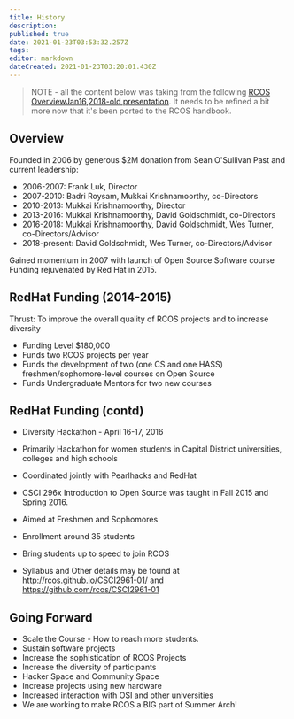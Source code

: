 ```yaml
---
title: History
description: 
published: true
date: 2021-01-23T03:53:32.257Z
tags: 
editor: markdown
dateCreated: 2021-01-23T03:20:01.430Z
---
```


<!-- Overview -->
<!-- from Google Drive document, 'RCOS History-June 2017' -->

<!-- RCOS was founded in 2006 from a generous donation of $2,000,000 from Mr. Sean O’Sullivan ‘85. I think that Dr. P. Hajela (Dean of Undergraduate education at that time) and Dr. F. Luk (Professor of Computer Science) were instrumental in getting the fund. You will see a document describing RCOS Rationale in this directory. -->

<!-- Initial donation was to the tune of $250,000.  Dr. Luk was the first director of this center (I think). On Dr. Luk’s resignation in 2007,  a call for directorship went to a few CS Faculty Advisors in March 2007.  The directorship has to be joint between Computer Science Department and Computer and Systems Engineering Department. Dr. B. Roysam was appointed from computer systems engineering department I was appointed from the computer science department. (I was the only person who volunteered ) -->

> NOTE - all the content below was taking from the following [RCOS OverviewJan16,2018-old presentation](https://docs.google.com/presentation/d/1mX6wNaIBUDo1RnLvu1POPQGLMi4wp8OA44SbA5C7xHM/edit#slide=id.g827926ff0_0_0). It needs to be refined a bit more now that it's been ported to the RCOS handbook.

## Overview

Founded in 2006 by generous $2M donation
from Sean O'Sullivan
Past and current leadership:
- 2006-2007: Frank Luk, Director
- 2007-2010: Badri Roysam, Mukkai Krishnamoorthy, co-Directors
- 2010-2013: Mukkai Krishnamoorthy, Director
- 2013-2016: Mukkai Krishnamoorthy, David Goldschmidt, co-Directors
- 2016-2018: Mukkai Krishnamoorthy, David Goldschmidt, Wes Turner, co-Directors/Advisor
- 2018-present: David Goldschmidt, Wes Turner, co-Directors/Advisor

Gained momentum in 2007 with launch of Open Source Software course
Funding rejuvenated by Red Hat in 2015.

<!-- ### Mission Statement -->

<!-- > To provide a creative, intellectual, and entrepreneurial outlet for students to use the latest open-source software platforms to develop applications that solve societal problems. -->

<!-- ###### -->

<!-- ### Hack Prizes (sampling) -->

<!-- Chris Sprague (RCOS member) and his team team won an award in the Spark Innovation competition held on March 25, 2017 at Syracuse. -->

<!-- Charlie You’18 Third place in the Change the World Challenge, Spring 2017 for Chloe.a -->

<!-- Kathleen Burkhardt'19 for her RedFlag Project in HackRPI 2016 which won an award Best Domain and HackHarassment Project -->

<!-- Josh Makkinen '16 won Google API Prize (Bose Speaker) and the Best Hardware Hack (ssd) in  HackRPI 2015. -->

<!-- Jim Boulter '17 and Kiana McNellis '17 won the jetblue API award at YHack 2015 -->

<!-- Eric Zhang ‘17 won the grandprize in YHack 2015 -->

<!-- Aaron Perl '18 won the "Best Hardware Hack" in the HackRU 2015 (Hackathon at Rutgers University). -->

<!-- Jacob Martin, Noah Goldman, Erin Quin, Satoshi Masura are  finalists in HackUMass’15 -->

<!-- ### OSI Membership -->

<!-- We Became an Affiliate Member of OSI -->

## RedHat Funding (2014-2015)

Thrust: To improve the overall quality of RCOS projects and to increase diversity

- Funding Level $180,000
- Funds two RCOS projects per year
- Funds the development of two (one CS and one HASS) freshmen/sophomore-level courses on Open Source
- Funds Undergraduate Mentors for two new courses


## RedHat Funding (contd)
- Diversity Hackathon - April 16-17, 2016
- Primarily Hackathon for women students in Capital District universities, colleges and high schools
- Coordinated jointly with Pearlhacks and RedHat

- CSCI 296x Introduction to Open Source was taught in Fall 2015 and Spring 2016.
- Aimed at Freshmen and Sophomores
- Enrollment around 35 students
- Bring students up to speed to join RCOS
- Syllabus and Other details may be found at http://rcos.github.io/CSCI2961-01/ and https://github.com/rcos/CSCI2961-01

## Going Forward
- Scale the Course - How to reach more students.
- Sustain software projects
- Increase the sophistication of RCOS Projects
- Increase the diversity of participants
- Hacker Space and Community Space
- Increase projects using new hardware
- Increased interaction with OSI and other universities
- We are working to make RCOS a BIG part of Summer Arch!
